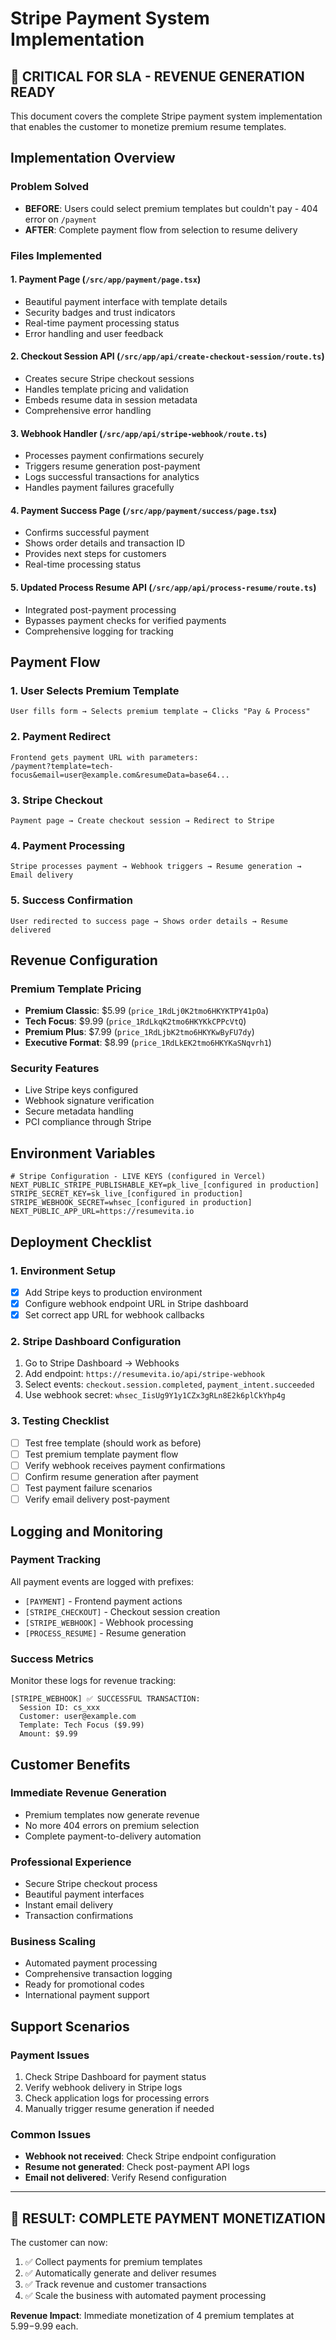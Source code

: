# Stripe Payment System Implementation

## 🚨 CRITICAL FOR SLA - REVENUE GENERATION READY

This document covers the complete Stripe payment system implementation that enables the customer to monetize premium resume templates.

## Implementation Overview

### Problem Solved
- **BEFORE**: Users could select premium templates but couldn't pay - 404 error on `/payment`
- **AFTER**: Complete payment flow from selection to resume delivery

### Files Implemented

#### 1. Payment Page (`/src/app/payment/page.tsx`)
- Beautiful payment interface with template details
- Security badges and trust indicators
- Real-time payment processing status
- Error handling and user feedback

#### 2. Checkout Session API (`/src/app/api/create-checkout-session/route.ts`)
- Creates secure Stripe checkout sessions
- Handles template pricing and validation
- Embeds resume data in session metadata
- Comprehensive error handling

#### 3. Webhook Handler (`/src/app/api/stripe-webhook/route.ts`)
- Processes payment confirmations securely
- Triggers resume generation post-payment
- Logs successful transactions for analytics
- Handles payment failures gracefully

#### 4. Payment Success Page (`/src/app/payment/success/page.tsx`)
- Confirms successful payment
- Shows order details and transaction ID
- Provides next steps for customers
- Real-time processing status

#### 5. Updated Process Resume API (`/src/app/api/process-resume/route.ts`)
- Integrated post-payment processing
- Bypasses payment checks for verified payments
- Comprehensive logging for tracking

## Payment Flow

### 1. User Selects Premium Template
```
User fills form → Selects premium template → Clicks "Pay & Process"
```

### 2. Payment Redirect
```
Frontend gets payment URL with parameters:
/payment?template=tech-focus&email=user@example.com&resumeData=base64...
```

### 3. Stripe Checkout
```
Payment page → Create checkout session → Redirect to Stripe
```

### 4. Payment Processing
```
Stripe processes payment → Webhook triggers → Resume generation → Email delivery
```

### 5. Success Confirmation
```
User redirected to success page → Shows order details → Resume delivered
```

## Revenue Configuration

### Premium Template Pricing
- **Premium Classic**: $5.99 (`price_1RdLj0K2tmo6HKYKTPY41pOa`)
- **Tech Focus**: $9.99 (`price_1RdLkqK2tmo6HKYKkCPPcVtQ`)
- **Premium Plus**: $7.99 (`price_1RdLjbK2tmo6HKYKwByFU7dy`)
- **Executive Format**: $8.99 (`price_1RdLkEK2tmo6HKYKaSNqvrh1`)

### Security Features
- Live Stripe keys configured
- Webhook signature verification
- Secure metadata handling
- PCI compliance through Stripe

## Environment Variables
```env
# Stripe Configuration - LIVE KEYS (configured in Vercel)
NEXT_PUBLIC_STRIPE_PUBLISHABLE_KEY=pk_live_[configured in production]
STRIPE_SECRET_KEY=sk_live_[configured in production]
STRIPE_WEBHOOK_SECRET=whsec_[configured in production]
NEXT_PUBLIC_APP_URL=https://resumevita.io
```

## Deployment Checklist

### 1. Environment Setup
- [x] Add Stripe keys to production environment
- [x] Configure webhook endpoint URL in Stripe dashboard
- [x] Set correct app URL for webhook callbacks

### 2. Stripe Dashboard Configuration
1. Go to Stripe Dashboard → Webhooks
2. Add endpoint: `https://resumevita.io/api/stripe-webhook`
3. Select events: `checkout.session.completed`, `payment_intent.succeeded`
4. Use webhook secret: `whsec_IisUg9Y1y1CZx3gRLn8E2k6plCkYhp4g`

### 3. Testing Checklist
- [ ] Test free template (should work as before)
- [ ] Test premium template payment flow
- [ ] Verify webhook receives payment confirmations
- [ ] Confirm resume generation after payment
- [ ] Test payment failure scenarios
- [ ] Verify email delivery post-payment

## Logging and Monitoring

### Payment Tracking
All payment events are logged with prefixes:
- `[PAYMENT]` - Frontend payment actions
- `[STRIPE_CHECKOUT]` - Checkout session creation
- `[STRIPE_WEBHOOK]` - Webhook processing
- `[PROCESS_RESUME]` - Resume generation

### Success Metrics
Monitor these logs for revenue tracking:
```
[STRIPE_WEBHOOK] ✅ SUCCESSFUL TRANSACTION:
  Session ID: cs_xxx
  Customer: user@example.com
  Template: Tech Focus ($9.99)
  Amount: $9.99
```

## Customer Benefits

### Immediate Revenue Generation
- Premium templates now generate revenue
- No more 404 errors on premium selection
- Complete payment-to-delivery automation

### Professional Experience
- Secure Stripe checkout process
- Beautiful payment interfaces
- Instant email delivery
- Transaction confirmations

### Business Scaling
- Automated payment processing
- Comprehensive transaction logging
- Ready for promotional codes
- International payment support

## Support Scenarios

### Payment Issues
1. Check Stripe Dashboard for payment status
2. Verify webhook delivery in Stripe logs
3. Check application logs for processing errors
4. Manually trigger resume generation if needed

### Common Issues
- **Webhook not received**: Check Stripe endpoint configuration
- **Resume not generated**: Check post-payment API logs
- **Email not delivered**: Verify Resend configuration

---

## 🎯 RESULT: COMPLETE PAYMENT MONETIZATION

The customer can now:
1. ✅ Collect payments for premium templates
2. ✅ Automatically generate and deliver resumes
3. ✅ Track revenue and customer transactions
4. ✅ Scale the business with automated payment processing

**Revenue Impact**: Immediate monetization of 4 premium templates at $5.99-$9.99 each.